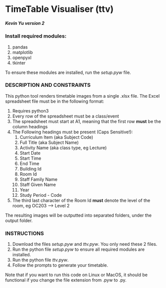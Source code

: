 # TimeTable Visualiser (ttv)
##### Kevin Yu version 2

### Install required modules:


1. pandas
2. matplotlib
3. openpyxl
4. tkinter

To ensure these modules are installed, run the _setup.pyw_ file.


### DESCRIPTION AND CONSTRAINTS

This python tool renders timetable images from a single .xlsx file. The Excel spreadsheet file must be in the following 
format:

1. Requires python3
2. Every row of the spreadsheet must be a class/event
3. The spreadsheet must start at A1, meaning that the first row **must** be the column headings
4. The Following headings must be present (Caps Sensitive!):
   1. Curriculum Item (aka Subject Code)
   2. Full Title (aka Subject Name)
   3. Activity Name (aka class type, eg Lecture)
   4. Start Date
   5. Start Time
   6. End Time
   7. Building Id
   8. Room Id
   9. Staff Family Name
   10. Staff Given Name
   11. Year
   12. Study Period - Code
5. The third last character of the Room Id **must** denote the level of the room, eg OC203 --> Level 2

The resulting images will be outputted into separated folders, under the output folder.

### INSTRUCTIONS
1. Download the files _setup.pyw_ and _ttv.pyw_. You only need these 2 files.
2. Run the python file _setup.pyw_ to ensure all required modules are installed.
3. Run the python file _ttv.pyw_.
4. Follow the prompts to generate your timetable.

Note that if you want to run this code on Linux or MacOS, it should be functional if you change the file extension from .pyw to .py.
